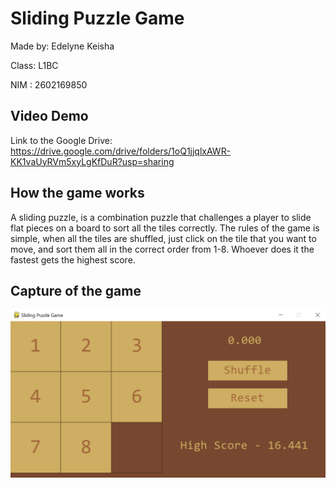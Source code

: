 # Sliding Puzzle Game

Made by: Edelyne Keisha

Class: L1BC

NIM : 2602169850

## Video Demo

Link to the Google Drive: https://drive.google.com/drive/folders/1oQ1jjqlxAWR-KK1vaUyRVm5xyLgKfDuR?usp=sharing

## How the game works

A sliding puzzle, is a combination puzzle that challenges a player to slide flat pieces on a board to sort all the tiles correctly. The rules of the game is simple, when all the tiles are shuffled, just click on the tile that you want to move, and sort them all in the correct order from 1-8. Whoever does it the fastest gets the highest score.

## Capture of the game

![puzzle](images/puzzle.png)
